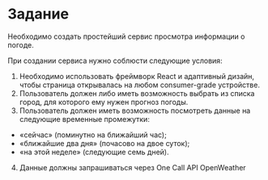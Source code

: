 # Задание

Необходимо создать простейший сервис просмотра информации о погоде.

При создании сервиса нужно соблюсти следующие условия:

1. Необходимо использовать фреймворк React и адаптивный дизайн, чтобы страница открывалась на любом consumer-grade устройстве.
2. Пользователь должен либо иметь возможность выбрать из списка город, для которого ему нужен прогноз погоды.
3. Пользователь должен иметь возможность посмотреть данные на следующие временные промежутки:
- «сейчас» (поминутно на ближайший час);
- «ближайшие два дня» (почасово на двое суток);
- «на этой неделе» (следующие семь дней).
4. Данные должны запрашиваться через One Call API OpenWeather